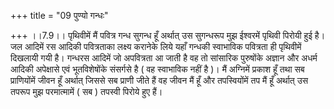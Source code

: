 +++
title = "09 पुण्यो गन्धः"

+++
।।7.9।। पृथिवीमें मैं पवित्र गन्ध सुगन्ध हूँ अर्थात् उस सुगन्धरूप मुझ
ईश्वरमें पृथिवी पिरोयी हुई है। जल आदिमें रस आदिकी पवित्रताका लक्ष्य
करानेके लिये यहाँ गन्धकी स्वाभाविक पवित्रता ही पृथिवीमें दिखलायी गयी है।
गन्धरस आदिमें जो अपवित्रता आ जाती है वह तो सांसारिक पुरुषोंके अज्ञान और
अधर्म आदिकी अपेक्षासे एवं भूतविशेषोंके संसर्गसे है ( वह स्वाभाविक नहीं
है )। मैं अग्निमें प्रकाश हूँ तथा सब प्राणियोंमें जीवन हूँ अर्थात् जिससे
सब प्राणी जीते हैं वह जीवन मैं हूँ और तपस्वियोंमें तप मैं हूँ अर्थात् उस
तपरूप मुझ परमात्मामें ( सब ) तपस्वी पिरोये हुए हैं।
